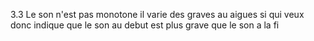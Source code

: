 3.3 Le son n'est pas monotone il varie des graves au aigues si qui veux donc indique que le son au debut est plus grave que le son a la fi
